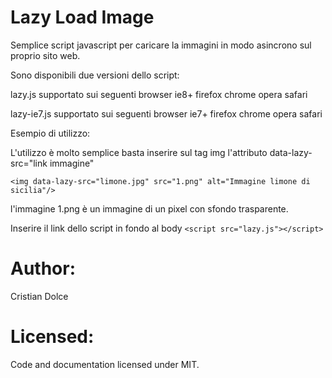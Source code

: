 Lazy Load Image
===============
Semplice script javascript per caricare la immagini in modo asincrono sul proprio sito web.

Sono disponibili due versioni dello script:

lazy.js supportato sui seguenti browser ie8+ firefox chrome opera safari

lazy-ie7.js supportato sui seguenti browser ie7+ firefox chrome opera safari

Esempio di utilizzo:

L'utilizzo è molto semplice basta inserire sul tag img l'attributo data-lazy-src="link immagine" 

```<img data-lazy-src="limone.jpg" src="1.png" alt="Immagine limone di sicilia"/>```

l'immagine 1.png è un immagine di un pixel con sfondo trasparente. 

Inserire il link dello script in fondo al body 
```<script src="lazy.js"></script>```

Author:
===============
Cristian Dolce

Licensed:
===============
Code and documentation licensed under MIT.
